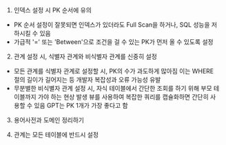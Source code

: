 1. 인덱스 설정 시 PK 순서에 유의
  - PK 순서 설정이 잘못되면 인덱스가 있더라도 Full Scan을 하거나, SQL 성능을 저하시킬 수 있음
  - 가급적 '=' 또는 'Between'으로 조건을 걸 수 있는 PK가 먼저 올 수 있도록 설정

2. 관계 설정 시, 식별자 관계와 비식별자 관계를 신중히 설정
  - 모든 관계를 식별자 관계로 설정할 시, PK의 수가 과도하게 많아짐
    이는 WHERE 절의 길이가 길어지는 등 개발자 복잡성과 오류 가능성 유발
  - 무분별한 비식별자 관계 설정 시, 자식 테이블에서 간단한 조회를 하기 위해 부모 테이블까지 가야 하는 현상 발생
    뷰를 사용하여 복잡한 쿼리를 캡슐화하면 간단히 사용할 수 있음
    GPT는 PK 1개가 가장 좋다고 함

3. 용어사전과 도메인 정리하기

4. 관계는 모든 테이블에 반드시 설정